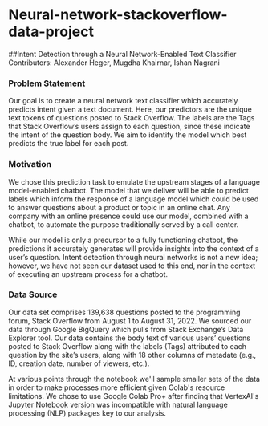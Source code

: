 # Neural-network-stackoverflow-data-project

##Intent Detection through a Neural Network-Enabled Text Classifier
Contributors: Alexander Heger, Mugdha Khairnar, Ishan Nagrani

### Problem Statement
Our goal is to create a neural network text classifier which accurately predicts intent given a text document. Here, our predictors are the unique text tokens of questions posted to Stack Overflow. The labels are the Tags that Stack Overflow’s users assign to each question, since these indicate the intent of the question body. We aim to identify the model which best predicts the true label for each post.

### Motivation
We chose this prediction task to emulate the upstream stages of a language model-enabled chatbot. The model that we deliver will be able to predict labels which inform the response of a language model which could be used to answer questions about a product or topic in an online chat. Any company with an online presence could use our model, combined with a chatbot, to automate the purpose traditionally served by a call center.

While our model is only a precursor to a fully functioning chatbot, the predictions it accurately generates will provide insights into the context of a user’s question. Intent detection through neural networks is not a new idea; however, we have not seen our dataset used to this end, nor in the context of executing an upstream process for a chatbot.

### Data Source
Our data set comprises 139,638 questions posted to the programming forum, Stack Overflow from August 1 to August 31, 2022. We sourced our data through Google BigQuery which pulls from Stack Exchange’s Data Explorer tool. Our data contains the body text of various users’ questions posted to Stack Overflow along with the labels (Tags) attributed to each question by the site’s users, along with 18 other columns of metadate (e.g., ID, creation date, number of viewers, etc.).

At various points through the notebook we'll sample smaller sets of the data in order to make processes more efficient given Colab's resource limitations. We chose to use Google Colab Pro+ after finding that VertexAI's Jupyter Notebook version was incompatible with natural language processing (NLP) packages key to our analysis.
